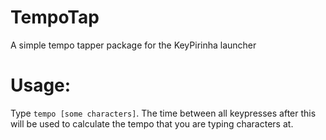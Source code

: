 # TempoTap
A simple tempo tapper package for the KeyPirinha launcher

# Usage:

Type `tempo [some characters]`. The time between all keypresses after this will be used to calculate the tempo that you are typing characters at.
